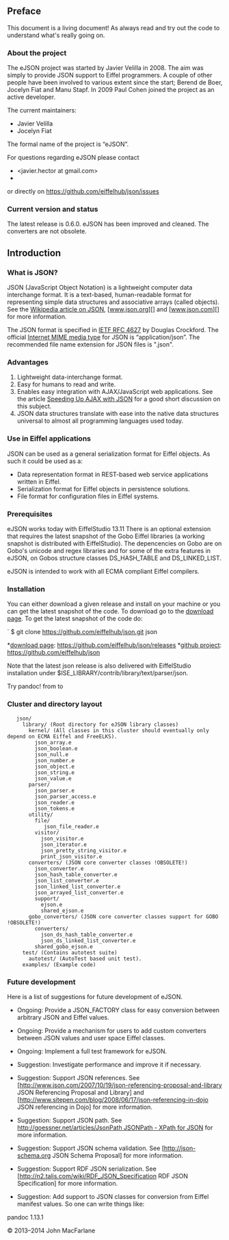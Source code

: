 Preface
-------

This document is a living document! As always read and try out the code
to understand what's really going on.

### About the project

The eJSON project was started by Javier Velilla in 2008. The aim was
simply to provide JSON support to Eiffel programmers. A couple of other
people have been involved to various extent since the start; Berend de
Boer, Jocelyn Fiat and Manu Stapf. In 2009 Paul Cohen joined the project
as an active developer.

The current maintainers:
- Javier Velilla
- Jocelyn Fiat

The formal name of the project is “eJSON”.

For questions regarding eJSON please contact
- <javier.hector at gmail.com> 
- <jfiat at eiffel.com>
or directly on https://github.com/eiffelhub/json/issues

### Current version and status

The latest release is 0.6.0. eJSON has been improved and cleaned.
The converters are not obsolete.

Introduction
------------

### What is JSON?

JSON (JavaScript Object Notation) is a lightweight computer data
interchange format. It is a text-based, human-readable format for
representing simple data structures and associative arrays (called
objects). See the [Wikipedia article on JSON][], [www.json.org][] and
[www.json.com][] for more information.

The JSON format is specified in [IETF RFC 4627][] by Douglas Crockford.
The official [Internet MIME media type][] for JSON is
“application/json”. The recommended file name extension for JSON files
is ".json".

### Advantages

1. Lightweight data-interchange format. 
2. Easy for humans to read and write.
3. Enables easy integration with AJAX/JavaScript web applications. See the article [Speeding Up AJAX with JSON][] for a good short discussion on this subject. 
4. JSON data structures translate with ease into the native data structures universal to almost all programming languages used today.

### Use in Eiffel applications

JSON can be used as a general serialization format for Eiffel objects.
As such it could be used as a:

- Data representation format in REST-based web service applications written in Eiffel.
- Serialization format for Eiffel objects in persistence solutions.
- File format for configuration files in Eiffel systems.

### Prerequisites

eJSON works today with EiffelStudio 13.11
There is an optional extension that requires the latest snapshot of the Gobo Eiffel libraries (a working snapshot is distributed with EiffelStudio). The depencencies on Gobo are on Gobo's unicode
and regex libraries and for some of the extra features in eJSON, on Gobos structure classes DS_HASH_TABLE and DS_LINKED_LIST.

eJSON is intended to work with all ECMA compliant Eiffel compilers.

### Installation

You can either download a given release and install on your machine or you can get the latest snapshot of the code.
To download go to the [download page](http://ejson.origo.ethz.ch/download). 
To get the latest snapshot of the code do:

`   $ git clone https://github.com/eiffelhub/json.git json

*[download page](https://github.com/eiffelhub/json/releases): https://github.com/eiffelhub/json/releases
*[github project](https://github.com/eiffelhub/json): https://github.com/eiffelhub/json

Note that the latest json release is also delivered with EiffelStudio installation under $ISE_LIBRARY/contrib/library/text/parser/json.


Try pandoc!
from
to  

### Cluster and directory layout

`   json/`\
`     library/ (Root directory for eJSON library classes)`\
`       kernel/ (All classes in this cluster should eventually only depend on ECMA Eiffel and FreeELKS).`\
`         json_array.e`\
`         json_boolean.e`\
`         json_null.e`\
`         json_number.e`\
`         json_object.e`\
`         json_string.e`\
`         json_value.e`\
`       parser/`\
`         json_parser.e`\
`         json_parser_access.e`\
`         json_reader.e`\
`         json_tokens.e`\
`       utility/`\
`         file/`\
`            json_file_reader.e`\
`         visitor/`\
`           json_visitor.e`\
`           json_iterator.e`\
`           json_pretty_string_visitor.e`\
`           print_json_visitor.e`\
`       converters/ (JSON core converter classes !OBSOLETE!)`\
`         json_converter.e`\
`         json_hash_table_converter.e`\
`         json_list_converter.e`\
`         json_linked_list_converter.e`\
`         json_arrayed_list_converter.e`\
`         support/`\
`           ejson.e`\
`           shared_ejson.e`\
`       gobo_converters/ (JSON core converter classes support for GOBO !OBSOLETE!)`\
`         converters/`\
`           json_ds_hash_table_converter.e`\
`           json_ds_linked_list_converter.e`\
`         shared_gobo_ejson.e`\
`     test/ (Contains autotest suite)`\
`       autotest/ (AutoTest based unit test).`\
`     examples/ (Example code)`

### Future development

Here is a list of suggestions for future development of eJSON.
- Ongoing: Provide a JSON_FACTORY class for easy conversion between arbitrary JSON and Eiffel values.
- Ongoing: Provide a mechanism for users to add custom converters between JSON values and user space Eiffel classes.
- Ongoing: Implement a full test framework for eJSON.
- Suggestion: Investigate performance and improve it if necessary.
- Suggestion: Support JSON references. See [http://www.json.com/2007/10/19/json-referencing-proposal-and-library JSON Referencing Proposal and Library] and [http://www.sitepen.com/blog/2008/06/17/json-referencing-in-dojo JSON referencing in Dojo] for more information.
- Suggestion: Support JSON path. See [http://goessner.net/articles/JsonPath JSONPath - XPath for JSON]() for more information.
- Suggestion: Support JSON schema validation. See [http://json-schema.org JSON Schema Proposal] for more information.
- Suggestion: Support RDF JSON serialization. See [http://n2.talis.com/wiki/RDF_JSON_Specification RDF JSON Specification] for more information.
- Suggestion: Add support to JSON classes for conversion from Eiffel manifest values. So one can write things like:



  [Xebra]: http://dev.eiffel.com/Xebra_About
  [demo.taxosoft.org]: http://demo.taxosoft.org
  [Eiffel Twitter]: http://www.eiffelroom.com/library/eiffel_twitter
  [Wikipedia article on JSON]: http://en.wikipedia.org/wiki/JSON
  [www.json.org]: http://www.json.org
  [www.json.com]: http://www.json.com
  [IETF RFC 4627]: http://www.ietf.org/rfc/rfc4627.txt
  [Internet MIME media type]: http://www.iana.org/assignments/media-types
  [Speeding Up AJAX with JSON]: http://www.developer.com/lang/jscript/article.php/3596836

pandoc 1.13.1

© 2013–2014 John MacFarlane


